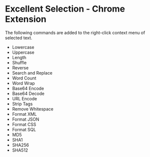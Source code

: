 Excellent Selection - Chrome Extension
======================================

The following commands are added to the right-click context menu of selected text.
* Lowercase
* Uppercase
* Length
* Shuffle
* Reverse
* Search and Replace
* Word Count
* Word Wrap
* Base64 Encode
* Base64 Decode
* URL Encode
* Strip Tags
* Remove Whitespace
* Format XML
* Format JSON
* Format CSS
* Format SQL
* MD5
* SHA1
* SHA256
* SHA512
